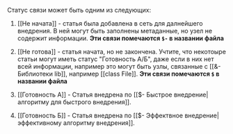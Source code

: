 Статус связи может быть одним из следующих:
1. [[Не начата]] - статья была добавлена в сеть для далнейшего внедрения. В ней могут быть заполнены метаданные, но узел не содержит информации. **Эти связи помечаются `$-` в названии файла**

2. [[Не готова]] - статья начата, но не закончена. Учтите, что некотоыре статьи могут иметь статус "Готовность A/Б", даже если в них нет всей информации, например это могут быть узлы, связанные с [[&- Библиотеки lib]], например [[class File]]. **Эти связи помечаются `$` в названии файла**

3. [[Готовность A]] - Статья внедрена по [[$- Быстрое внедрение|алгоритму для быстрого внедрения]].


4. [[Готовность Б]] - Статья внедрена по [[$- Эффектвное внедрение|эффективному алгоритму внедрения]].